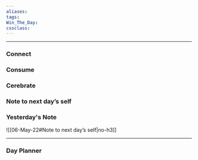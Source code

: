 ```yaml
---
aliases:  
tags:
Win_The_Day:  
cssclass:
---
```

---

### Connect 
### Consume
### Cerebrate
### Note to next day’s self
### Yesterday's Note
 ![[06-May-22#Note to next day’s self|no-h3]]

--- 
### Day Planner

